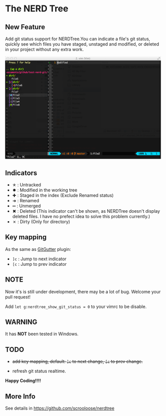 The NERD Tree
=============

New Feature
----------

Add git status support for NERDTree.You can indicate a file's git status, quickly see which files you have staged, unstaged and modified, or deleted in your project without any extra work.


![screenshot](screenshot/nerd-git-status.png)

Indicators
----------

* ✭ : Untracked
* ✹ : Modified in the working tree
* ✚ : Staged in the index (Exclude Renamed status)
* ➜ : Renamed
* ═ : Unmerged
* ✖ : Deleted (This indicator can't be shown, as NERDTree doesn't display deleted files. I have no prefect idea to solve this problem currently.)
* ✗ : Dirty (Only for directory)

Key mapping
-----------

As the same as [GitGutter](https://github.com/airblade/vim-gitgutter) plugin:

* `]c` : Jump to next indicator
* `[c` : Jump to prev indicator

NOTE
----

Now it's is still under development, there may be a lot of bug. Welcome your pull request!

Add `let g:nerdtree_show_git_status = 0` to your vimrc to be disable.

WARNING
-------

It has **NOT** been tested in Windows.

TODO
----

* ~~add key mapping, default: `]c` to next change, `[c` to prev change.~~

* refresh git status realtime.

**Happy Coding!!!!**

More Info
---------

See details in https://github.com/scrooloose/nerdtree
